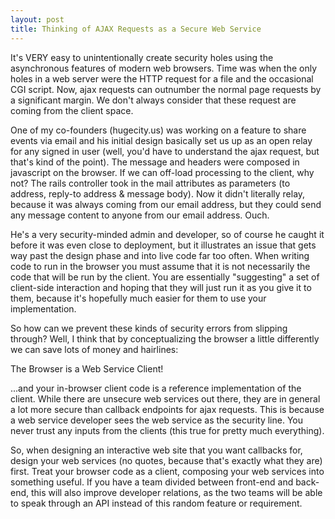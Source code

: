 ```yaml
---
layout: post
title: Thinking of AJAX Requests as a Secure Web Service
---
```


It's VERY easy to unintentionally create security holes using the asynchronous features of modern web browsers. Time was when the only holes in a web server were the HTTP request for a file and the occasional CGI script. Now, ajax requests can outnumber the normal page requests by a significant margin.  We don't always consider that these request are coming from the client space.

One of my co-founders (hugecity.us) was working on a feature to share events via email and his initial design basically set us up as an open relay for any signed in user (well, you'd have to understand the ajax request, but that's kind of the point). The message and headers were composed in javascript on the browser.  If we can off-load processing to the client, why not?  The rails controller took in the mail attributes as parameters (to address, reply-to address & message body). Now it didn't literally relay, because it was always coming from our email address, but they could send any message content to anyone from our email address. Ouch.

He's a very security-minded admin and developer, so of course he caught it before it was even close to deployment, but it illustrates an issue that gets way past the design phase and into live code far too often. When writing code to run in the browser you must assume that it is not necessarily the code that will be run by the client. You are essentially "suggesting" a set of client-side interaction and hoping that they will just run it as you give it to them, because it's hopefully much easier for them to use your implementation.

So how can we prevent these kinds of security errors from slipping through? Well, I think that by conceptualizing the browser a little differently we can save lots of money and hairlines:

The Browser is a Web Service Client!

...and your in-browser client code is a reference implementation of the client. While there are unsecure web services out there, they are in general a lot more secure than callback endpoints for ajax requests. This is because a web service developer sees the web service as the security line. You never trust any inputs from the clients (this true for pretty much everything).

So, when designing an interactive web site that you want callbacks for, design your web services (no quotes, because that's exactly what they are) first. Treat your browser code as a client, composing your web services into something useful. If you have a team divided between front-end and back-end, this will also improve developer relations, as the two teams will be able to speak through an API instead of this random feature or requirement.